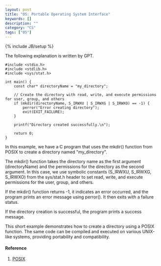 ```yaml
---
layout: post
title: "OS: Portable Operating System Interface"
keywords: []
description: ""
category: "CS"
tags: ["OS"]
---
```

{% include JB/setup %}

The following explanation is written by GPT.

```
#include <stdio.h>
#include <stdlib.h>
#include <sys/stat.h>

int main() {
    const char* directoryName = "my_directory";

    // Create the directory with read, write, and execute permissions for user, group, and others
    if (mkdir(directoryName, S_IRWXU | S_IRWXG | S_IRWXO) == -1) {
        perror("Error creating directory");
        exit(EXIT_FAILURE);
    }

    printf("Directory created successfully.\n");

    return 0;
}
```
In this example, we have a C program that uses the mkdir() function from POSIX to create a directory named "my_directory".

The mkdir() function takes the directory name as the first argument (directoryName) and the permissions for the directory as the second argument. In this case, we use symbolic constants (S_IRWXU, S_IRWXG, S_IRWXO) from the sys/stat.h header to set read, write, and execute permissions for the user, group, and others.

If the mkdir() function returns -1, it indicates an error occurred, and the program prints an error message using perror(). It then exits with a failure status.

If the directory creation is successful, the program prints a success message.

This short example demonstrates how to create a directory using a POSIX function. The same code can be compiled and executed on various UNIX-like systems, providing portability and compatibility.





#### Reference
1. [POSIX](https://baijiahao.baidu.com/s?id=1663873870836212494&wfr=spider&for=pc)
